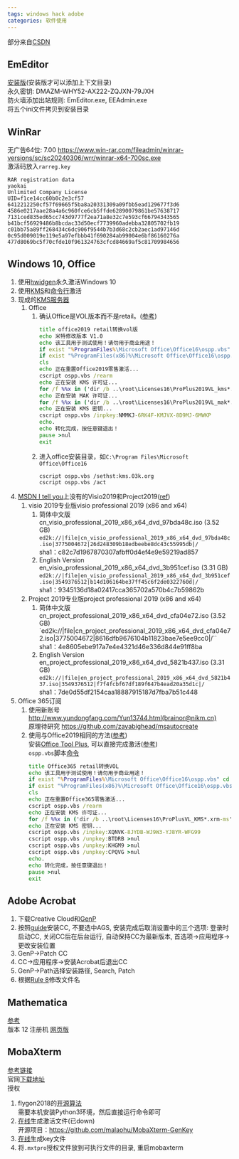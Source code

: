 ```yaml
---
tags: windows hack adobe
categories: 软件使用
---
```

部分来自[CSDN](https://blog.csdn.net/Brainor/article/details/79866706)
## EmEditor
[安装版](https://www.emeditor.com/download/)(安装版才可以添加上下文目录)  
永久密钥: DMAZM-WHY52-AX222-ZQJXN-79JXH  
防火墙添加出站规则: EmEditor.exe, EEAdmin.exe  
将五个ini文件拷贝到安装目录

## WinRar
无广告64位: 7.00 
https://www.win-rar.com/fileadmin/winrar-versions/sc/sc20240306/wrr/winrar-x64-700sc.exe  
激活码放入`rarreg.key`  
```
RAR registration data
yaokai
Unlimited Company License
UID=f1ce14cc60b0c2e3cf57
6412212250cf57f69665f5ba8a20331309a09fbb5ead129677f3d6
4586e0217aae28a4a6c960fce6cb5ffde62890079861be57638717
7131ced835ed65cc743d9777f2ea71a8e32c7e593cf66794343565
b41bcf56929486b8bcdac33d50ecf7739960adebba32805702fb19
c01bb75a89ff268434c6dc906f9544b7b3d68c2cb2aec1ad97146d
0c95d009019e119e5a97efbbb41f690284ab99004e6bf86160276a
477d8069bc5f70cfde10f961324763cfcd84669af5c81709984656
```

## Windows 10, Office
1. 使用[hwidgen](https://github.com/CHEF-KOCH/HWIDGEN-SRC)永久激活Windows 10
2. 使用[KMS](https://github.com/Wind4/vlmcsd)和[命令行](https://kms.library.hk/archives/kms.html)激活
3. 现成的[KMS服务器](https://03k.org/kms.html)
	1. Office
		1. 确认Office是VOL版本而不是retail。([参考](https://www.jianshu.com/p/a20de14d9ee4))
			```bat
			title office2019 retail转换vol版
			echo 米特修改版本 V1.0
			echo 该工具用于测试使用！请勿用于商业用途！
			if exist "%ProgramFiles%\Microsoft Office\Office16\ospp.vbs" cd /d "%ProgramFiles%\Microsoft Office\Office16"
			if exist "%ProgramFiles(x86)%\Microsoft Office\Office16\ospp.vbs" cd /d "%ProgramFiles(x86)%\Microsoft Office\Office16"
			cls
			echo 正在重置Office2019零售激活...
			cscript ospp.vbs /rearm
			echo 正在安装 KMS 许可证...
			for /f %%x in ('dir /b ..\root\Licenses16\ProPlus2019VL_kms*.xrm-ms') do cscript ospp.vbs /inslic:"..\root\Licenses16\%%x" >nul
			echo 正在安装 MAK 许可证...
			for /f %%x in ('dir /b ..\root\Licenses16\ProPlus2019VL_mak*.xrm-ms') do cscript ospp.vbs /inslic:"..\root\Licenses16\%%x" >nul
			echo 正在安装 KMS 密钥...
			cscript ospp.vbs /inpkey:NMMKJ-6RK4F-KMJVX-8D9MJ-6MWKP
			echo.
			echo 转化完成，按任意键退出！
			pause >nul
			exit
			```
		2. 进入office安装目录，如`C:\Program Files\Microsoft Office\Office16`
			```
			cscript ospp.vbs /sethst:kms.03k.org
			cscript ospp.vbs /act
			```
4. [MSDN I tell you](https://msdn.itellyou.cn/)上没有的Visio2019和Project2019([ref](https://www.aihao.cc/thread-21474-1-1.html))
	1. visio 2019专业版visio professional 2019 (x86 and x64) 
		1. 简体中文版  
cn_visio_professional_2019_x86_x64_dvd_97bda48c.iso (3.52 GB)  
`ed2k://|file|cn_visio_professional_2019_x86_x64_dvd_97bda48c.iso|3775004672|26d248309b18edbeebe8dc43c55995db|/`  
sha1：c82c7d1967870307afbff0d4ef4e9e59219ad857
		2. English Version  
en_visio_professional_2019_x86_x64_dvd_3b951cef.iso (3.31 GB)  
`ed2k://|file|en_visio_professional_2019_x86_x64_dvd_3b951cef.iso|3549376512|b14d106164be37ff45c6f2de0322760d|/`  
sha1：9345136d18a02417cca365702a570b4c7b59862b
	2. Project 2019专业版project professional 2019 (x86 and x64)
		1. 简体中文版  
cn_project_professional_2019_x86_x64_dvd_cfa04e72.iso (3.52 GB)  
`ed2k://|file|cn_project_professional_2019_x86_x64_dvd_cfa04e72.iso|3775004672|8616dfb9676104b11823bae7e5ee9cc0|/``  
sha1：4e8605ebe917a7e4e4321d46e336d844e91ff8ba
		2. English Version  
en_project_professional_2019_x86_x64_dvd_5821b437.iso (3.31 GB)  
`ed2k://|file|en_project_professional_2019_x86_x64_dvd_5821b437.iso|3549376512|f7f4fcbf67df189f647b4ead20a35d1c|/`  
sha1：7de0d55df2154caa18887915187d7fba7b51c448
5. Office 365订阅
	1. 使用新账号  
http://www.yundongfang.com/Yun13744.html(brainor@nikm.cn)  
原理待研究 https://github.com/zayabighead/msautocreate
	2. 使用与Office2019相同的方法([参考](https://msguides.com/microsoft-software-products/activate-office-365-proplus-free.html))  
安装[Office Tool Plus](https://otp.landian.vip/zh-cn/), 可以直接完成激活([参考](https://www.jb51.net/office/708521.html))  
`ospp.vbs`脚本[命令](https://docs.microsoft.com/en-us/deployoffice/vlactivation/tools-to-manage-volume-activation-of-office)
		```bat
		title Office365 retail转换VOL
		echo 该工具用于测试使用！请勿用于商业用途！
		if exist "%ProgramFiles%\Microsoft Office\Office16\ospp.vbs" cd /d "%ProgramFiles%\Microsoft Office\Office16"
		if exist "%ProgramFiles(x86)%\Microsoft Office\Office16\ospp.vbs" cd /d "%ProgramFiles(x86)%\Microsoft Office\Office16"
		cls
		echo 正在重置Office365零售激活...
		cscript ospp.vbs /rearm
		echo 正在安装 KMS 许可证...
		for /f %%x in ('dir /b ..\root\Licenses16\ProPlusVL_KMS*.xrm-ms') do cscript ospp.vbs /inslic:"..\root\Licenses16\%%x" >nul
		echo 正在安装 KMS 密钥...
		cscript ospp.vbs /inpkey:XQNVK-8JYDB-WJ9W3-YJ8YR-WFG99
		cscript ospp.vbs /unpkey:BTDRB >nul
		cscript ospp.vbs /unpkey:KHGM9 >nul
		cscript ospp.vbs /unpkey:CPQVG >nul
		echo.
		echo 转化完成，按任意键退出！
		pause >nul
		exit
		```

## Adobe Acrobat
1. 下载Creative Cloud和[GenP](https://www.reddit.com/r/GenP/wiki/redditgenpguides/#wiki_.2B50_download_directory)
2. 按照[guide](https://www.reddit.com/r/GenP/wiki/redditgenpguides/#wiki_.2620.FE0F_guide_.232_-_dummy_guide_for_first_timers_genp_.28cc_.2B_genp.29)安装CC, 不要选中AGS, 安装完成后取消设置中的三个选项: 登录时启动CC, 关闭CC后在后台运行, 自动保持CC为最新版本, 首选项→应用程序→更改安装位置
3. GenP→Patch CC
4. CC→应用程序→安装Acrobat后退出CC
5. GenP→Path选择安装路径, Search, Patch
6. 根据[Rule 8](https://www.reddit.com/r/GenP/wiki/redditgenpguides/#wiki_.25BA_guide_.238_-_blocking_unnecessary_adobe_background_processes.28ps.2Fdc.29)修改文件名

## Mathematica
[参考](https://tiebamma.github.io/InstallTutorial/)  
版本 12 注册机 [网页版](https://ibug.io/blog/2019/05/mathematica-keygen/)

## MobaXterm
[参考链接](https://www.jianshu.com/p/42b963dd1f9a)  
官网[下载地址](https://mobaxterm.mobatek.net/download-home-edition.html)  
授权
1. flygon2018的[开源算法](https://github.com/flygon2018/MobaXterm-keygen)  
需要本机安装Python3环境，然后直接运行命令即可
2. [在线](https://51.ruyo.net/test/MobaXterm-Pro-License.html)生成激活文件(已down)  
开源项目：https://github.com/malaohu/MobaXterm-GenKey
3. [在线](http://husbin.top:5000)生成key文件
4. 将`.mxtpro`授权文件放到可执行文件的目录, 重启mobaxterm
